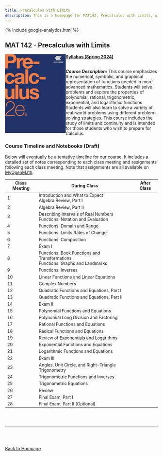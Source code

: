 ```yaml
---
title: Precalculus with Limits
description: This is a homepage for MAT142, Precalculus with Limits, with Dr. Gilbert at Southern New Hampshire University. This is a first-year course, designed to prepare students for future coursework in calculus. Themes running throughout the course include functions, graphs, landmarks of functions (roots, intercepts, discontinuities, etc.), and solutions of equations. A variety of function classes are considered, including linear, quadratic, general polynomial, rational, radical, exponential, logarithmic, and trigonometric. 
---
```


{% include google-analytics.html %}

## MAT 142 - Precalculus with Limits

<img src="/SiteFiles/OpenStaxPrecalc.jpg" align="left" width=200>[**Syllabus (Spring 2024)**](https://drive.google.com/file/d/1lXuFnwU7dSHKgeT0fy8Z80oagu9GuOFU/view?usp=sharing)<br/>
<br/>

***Course Description:*** This course emphasizes the numerical, symbolic, and graphical representation of functions needed in 
more advanced mathematics. Students will solve problems and explore the properties of polynomial, rational, trigonometric, 
exponential, and logarithmic functions. Students will also learn to solve a variety of real-world problems using different 
problem-solving strategies. This course includes the study of limits and continuity and is intended for those students who 
wish to prepare for Calculus.
<br/>

### Course Timeline and Notebooks (Draft)

Below will eventually be a tentative timeline for our course. It includes a detailed set of notes corresponding to each class meeting and assignments following each class meeting. Note that assignments are all available on [MyOpenMath](https://www.myopenmath.com/).

| Class Meeting | During Class | After Class |
|---------------|--------------|-------------|
| 1 | Introduction and What to Expect <br/> Algebra Review, Part I |  |
| 2 | Algebra Review, Part II |  |
| 3 | Describing Intervals of Real Numbers <br/> Functions: Notation and Evaluation |  |
| 4 | Functions: Domain and Range |  |
| 5 | Functions: Limits Rates of Change |  |
| 6 | Functions: Composition |  |
| 7 | Exam I |  |
| 8 | Functions: Book Functions and Transformations <br/> Functions: Graphs and Landmarks |  |
| 9 | Functions: Inverses |  |
| 10 | Linear Functions and Linear Equations |  |
| 11 | Complex Numbers |  |
| 12 | Quadratic Functions and Equations, Part I |  |
| 13 | Quadratic Functions and Equations, Part II |  |
| 14 | Exam II |  |
| 15 | Polynomial Functions and Equations |  |
| 16 | Polynomial Long Division and Factoring |  |
| 17 | Rational Functions and Equations |  |
| 18 | Radical Functions and Equations |  |
| 19 | Review of Exponentials and Logarithms |  |
| 20 | Exponential Functions and Equations |  |
| 21 | Logarithmic Functions and Equations |  |
| 22 | Exam III |  |
| 23 | Angles, Unit Circle, and Right-Triangle Trigonometry |  |
| 24 | Trigonometric Functions and Inverses |  |
| 25 | Trigonometric Equations |  |
| 26 | Review |  |
| 27 | Final Exam, Part I |  |
| 28 | Final Exam, Part II (Optional) |  |

<br/>
<br/>

***

<br/>
<br/>

[Back to Hompage](https://agmath.github.io/)
